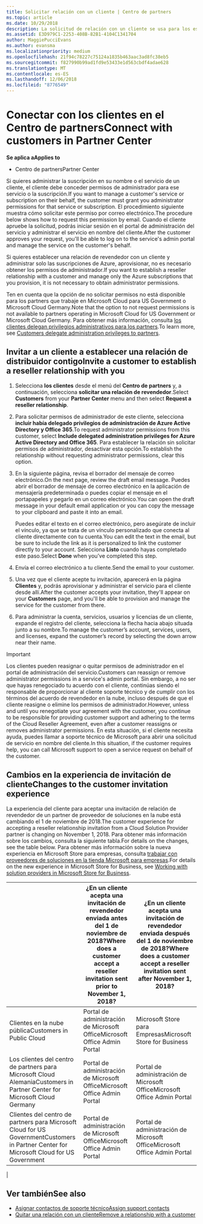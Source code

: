 ```yaml
---
title: Solicitar relación con un cliente | Centro de partners
ms.topic: article
ms.date: 10/29/2018
description: La solicitud de relación con un cliente se usa para los escenarios multipartner y multicanal. También es útil si un cliente quita tus privilegios de administrador delegado y necesitas restaurarlos para proporcionar aprovisionamiento o soporte técnico.
ms.assetid: E3D979C1-2253-408B-82B1-4104C1341704
author: MaggiePucciEvans
ms.author: evansma
ms.localizationpriority: medium
ms.openlocfilehash: 21f94c78227c75124a1835b463aac3ad8fc38eb5
ms.sourcegitcommit: f827990b99ad1fd9e53433e1d563cbdf4adae628
ms.translationtype: MT
ms.contentlocale: es-ES
ms.lasthandoff: 12/06/2018
ms.locfileid: "8776549"
---
```

# <a name="connect-with-customers-in-partner-center"></a><span data-ttu-id="85928-104">Conectar con los clientes en el Centro de partners</span><span class="sxs-lookup"><span data-stu-id="85928-104">Connect with customers in Partner Center</span></span>

**<span data-ttu-id="85928-105">Se aplica a</span><span class="sxs-lookup"><span data-stu-id="85928-105">Applies to</span></span>**

-  <span data-ttu-id="85928-106">Centro de partners</span><span class="sxs-lookup"><span data-stu-id="85928-106">Partner Center</span></span>

<span data-ttu-id="85928-107">Si quieres administrar la suscripción en su nombre o el servicio de un cliente, el cliente debe conceder permisos de administrador para ese servicio o la suscripción.</span><span class="sxs-lookup"><span data-stu-id="85928-107">If you want to manage a customer's service or subscription on their behalf, the customer must grant you administrator permissions for that service or subscription.</span></span> <span data-ttu-id="85928-108">El procedimiento siguiente muestra cómo solicitar este permiso por correo electrónico.</span><span class="sxs-lookup"><span data-stu-id="85928-108">The procedure below shows how to request this permission by email.</span></span> <span data-ttu-id="85928-109">Cuando el cliente apruebe la solicitud, podrás iniciar sesión en el portal de administración del servicio y administrar el servicio en nombre del cliente.</span><span class="sxs-lookup"><span data-stu-id="85928-109">After the customer approves your request, you'll be able to log on to the service's admin portal and manage the service on the customer's behalf.</span></span>

<span data-ttu-id="85928-110">Si quieres establecer una relación de revendedor con un cliente y administrar solo las suscripciones de Azure, aprovisionar, no es necesario obtener los permisos de administrador.</span><span class="sxs-lookup"><span data-stu-id="85928-110">If you want to establish a reseller relationship with a customer and manage only the Azure subscriptions that you provision, it is not necessary to obtain administrator permissions.</span></span>

<span data-ttu-id="85928-111">Ten en cuenta que la opción de no solicitar permisos no está disponible para los partners que trabaje en Microsoft Cloud para US Government o Microsoft Cloud Germany.</span><span class="sxs-lookup"><span data-stu-id="85928-111">Note that the option to not request permissions is not available to partners operating in Microsoft Cloud for US Government or Microsoft Cloud Germany.</span></span> <span data-ttu-id="85928-112">Para obtener más información, consulta [los clientes delegan privilegios administrativos para los partners](https://docs.microsoft.com/en-us/partner-center/customers_revoke_admin_privileges).</span><span class="sxs-lookup"><span data-stu-id="85928-112">To learn more, see [Customers delegate administration privileges to partners](https://docs.microsoft.com/en-us/partner-center/customers_revoke_admin_privileges).</span></span>


## <a name="invite-a-customer-to-establish-a-reseller-relationship-with-you"></a><span data-ttu-id="85928-113">Invitar a un cliente a establecer una relación de distribuidor contigo</span><span class="sxs-lookup"><span data-stu-id="85928-113">Invite a customer to establish a reseller relationship with you</span></span>

1.  <span data-ttu-id="85928-114">Selecciona **los clientes** desde el menú del **Centro de partners** y, a continuación, selecciona **solicitar una relación de revendedor**.</span><span class="sxs-lookup"><span data-stu-id="85928-114">Select **Customers** from your **Partner Center** menu and then select **Request a reseller relationship**.</span></span>

2.  <span data-ttu-id="85928-115">Para solicitar permisos de administrador de este cliente, selecciona **incluir había delegado privilegios de administración de Azure Active Directory y Office 365**.</span><span class="sxs-lookup"><span data-stu-id="85928-115">To request administrator permissions from this customer, select **Include delegated administration privileges for Azure Active Directory and Office 365**.</span></span> <span data-ttu-id="85928-116">Para establecer la relación sin solicitar permisos de administrador, desactivar esta opción.</span><span class="sxs-lookup"><span data-stu-id="85928-116">To establish the relationship without requesting administrator permissions, clear this option.</span></span> 

3.  <span data-ttu-id="85928-117">En la siguiente página, revisa el borrador del mensaje de correo electrónico.</span><span class="sxs-lookup"><span data-stu-id="85928-117">On the next page, review the draft email message.</span></span> <span data-ttu-id="85928-118">Puedes abrir el borrador de mensaje de correo electrónico en la aplicación de mensajería predeterminada o puedes copiar el mensaje en el portapapeles y pegarlo en un correo electrónico.</span><span class="sxs-lookup"><span data-stu-id="85928-118">You can open the draft message in your default email application or you can copy the message to your clipboard and paste it into an email.</span></span> 

    <span data-ttu-id="85928-119">Puedes editar el texto en el correo electrónico, pero asegúrate de incluir el vínculo, ya que se trata de un vínculo personalizado que conecta al cliente directamente con tu cuenta.</span><span class="sxs-lookup"><span data-stu-id="85928-119">You can edit the text in the email, but be sure to include the link as it is personalized to link the customer directly to your account.</span></span> <span data-ttu-id="85928-120">Selecciona **Listo** cuando hayas completado este paso.</span><span class="sxs-lookup"><span data-stu-id="85928-120">Select **Done** when you’ve completed this step.</span></span>

3.  <span data-ttu-id="85928-121">Envía el correo electrónico a tu cliente.</span><span class="sxs-lookup"><span data-stu-id="85928-121">Send the email to your customer.</span></span>

5.  <span data-ttu-id="85928-122">Una vez que el cliente acepte tu invitación, aparecerá en la página **Clientes** y, podrás aprovisionar y administrar el servicio para el cliente desde allí.</span><span class="sxs-lookup"><span data-stu-id="85928-122">After the customer accepts your invitation, they'll appear on your **Customers** page, and you'll be able to provision and manage the service for the customer from there.</span></span>

 
6.  <span data-ttu-id="85928-123">Para administrar la cuenta, servicios, usuarios y licencias de un cliente, expande el registro del cliente, selecciona la flecha hacia abajo situada junto a su nombre.</span><span class="sxs-lookup"><span data-stu-id="85928-123">To manage the customer’s account, services, users, and licenses, expand the customer’s record by selecting the down arrow near their name.</span></span>


> [!IMPORTANT]  
> <span data-ttu-id="85928-124">Los clientes pueden reasignar o quitar permisos de administrador en el portal de administración del servicio.</span><span class="sxs-lookup"><span data-stu-id="85928-124">Customers can reassign or remove administrator permissions in a service's admin portal.</span></span> <span data-ttu-id="85928-125">Sin embargo, a no ser que hayas renegociado tu acuerdo con el cliente, continúas siendo el responsable de proporcionar al cliente soporte técnico y de cumplir con los términos del acuerdo de revendedor en la nube, incluso después de que el cliente reasigne o elimine los permisos de administrador.</span><span class="sxs-lookup"><span data-stu-id="85928-125">However, unless and until you renegotiate your agreement with the customer, you continue to be responsible for providing customer support and adhering to the terms of the Cloud Reseller Agreement, even after a customer reassigns or removes administrator permissions.</span></span> <span data-ttu-id="85928-126">En esta situación, si el cliente necesita ayuda, puedes llamar a soporte técnico de Microsoft para abrir una solicitud de servicio en nombre del cliente.</span><span class="sxs-lookup"><span data-stu-id="85928-126">In this situation, if the customer requires help, you can call Microsoft support to open a service request on behalf of the customer.</span></span>

## <a name="changes-to-the-customer-invitation-experience"></a><span data-ttu-id="85928-127">Cambios en la experiencia de invitación de cliente</span><span class="sxs-lookup"><span data-stu-id="85928-127">Changes to the customer invitation experience</span></span>

<span data-ttu-id="85928-128">La experiencia del cliente para aceptar una invitación de relación de revendedor de un partner de proveedor de soluciones en la nube está cambiando el 1 de noviembre de 2018.</span><span class="sxs-lookup"><span data-stu-id="85928-128">The customer experience for accepting a reseller relationship invitation from a Cloud Solution Provider partner is changing on November 1, 2018.</span></span> <span data-ttu-id="85928-129">Para obtener más información sobre los cambios, consulta la siguiente tabla.</span><span class="sxs-lookup"><span data-stu-id="85928-129">For details on the changes, see the table below.</span></span> <span data-ttu-id="85928-130">Para obtener más información sobre la nueva experiencia en Microsoft Store para empresas, consulta [trabajar con proveedores de soluciones en la tienda Microsoft para empresas](https://docs.microsoft.com/en-us/microsoft-store/work-with-partner-microsoft-store-business).</span><span class="sxs-lookup"><span data-stu-id="85928-130">For details on the new experience in Microsoft Store for Business, see [Working with solution providers in Microsoft Store for Business](https://docs.microsoft.com/en-us/microsoft-store/work-with-partner-microsoft-store-business).</span></span>

|  | <span data-ttu-id="85928-131">¿En un cliente acepta una invitación de revendedor enviada antes del 1 de noviembre de 2018?</span><span class="sxs-lookup"><span data-stu-id="85928-131">Where does a customer accept a reseller invitation sent prior to November 1, 2018?</span></span> | <span data-ttu-id="85928-132">¿En un cliente acepta una invitación de revendedor enviada después del 1 de noviembre de 2018?</span><span class="sxs-lookup"><span data-stu-id="85928-132">Where does a customer accept a reseller invitation sent after November 1, 2018?</span></span> |
|---------|---------|---------
| <span data-ttu-id="85928-133">Clientes en la nube pública</span><span class="sxs-lookup"><span data-stu-id="85928-133">Customers in Public Cloud</span></span> | <span data-ttu-id="85928-134">Portal de administración de Microsoft Office</span><span class="sxs-lookup"><span data-stu-id="85928-134">Microsoft Office Admin Portal</span></span> | <span data-ttu-id="85928-135">Microsoft Store para Empresas</span><span class="sxs-lookup"><span data-stu-id="85928-135">Microsoft Store for Business</span></span> |
| <span data-ttu-id="85928-136">Los clientes del centro de partners para Microsoft Cloud Alemania</span><span class="sxs-lookup"><span data-stu-id="85928-136">Customers in Partner Center for Microsoft Cloud Germany</span></span> | <span data-ttu-id="85928-137">Portal de administración de Microsoft Office</span><span class="sxs-lookup"><span data-stu-id="85928-137">Microsoft Office Admin Portal</span></span> | <span data-ttu-id="85928-138">Portal de administración de Microsoft Office</span><span class="sxs-lookup"><span data-stu-id="85928-138">Microsoft Office Admin Portal</span></span> |
| <span data-ttu-id="85928-139">Clientes del centro de partners para Microsoft Cloud for US Government</span><span class="sxs-lookup"><span data-stu-id="85928-139">Customers in Partner Center for Microsoft Cloud for US Government</span></span> | <span data-ttu-id="85928-140">Portal de administración de Microsoft Office</span><span class="sxs-lookup"><span data-stu-id="85928-140">Microsoft Office Admin Portal</span></span> | <span data-ttu-id="85928-141">Portal de administración de Microsoft Office</span><span class="sxs-lookup"><span data-stu-id="85928-141">Microsoft Office Admin Portal</span></span> |
|

## <a name="see-also"></a><span data-ttu-id="85928-142">Ver también</span><span class="sxs-lookup"><span data-stu-id="85928-142">See also</span></span>

- [<span data-ttu-id="85928-143">Asignar contactos de soporte técnico</span><span class="sxs-lookup"><span data-stu-id="85928-143">Assign support contacts</span></span>](assign-support-contacts.md)
- [<span data-ttu-id="85928-144">Quitar una relación con un cliente</span><span class="sxs-lookup"><span data-stu-id="85928-144">Remove a relationship with a customer</span></span>](remove-a-relationship.md)